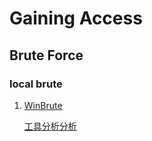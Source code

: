 # Gaining Access

## Brute Force

### local brute

1. [WinBrute](https://github.com/stascorp/WinBrute)

    [工具分析分析](WinBrute.md)

